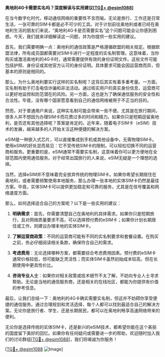**奥地利4G卡需要实名吗？深度解读与实用建议[[TG💪+ @esim1088](https://t.me/s/esim1088)]**

在当今数字化时代，移动通信网络的重要性不言而喻。无论是旅行、工作还是日常生活，一张可靠的SIM卡都是必不可少的工具。对于计划前往奥地利或者已经在奥地利生活的朋友们来说，“奥地利4G卡是否需要实名”这个问题可能会让你感到困惑。今天，我们就来详细解读这一问题，并为你提供一些实用的建议。

首先，我们需要明确一点：奥地利的通信政策是严格遵循欧盟的相关规定。根据欧盟法律，所有成员国都需要对SIM卡进行一定程度的实名制管理。这意味着，当你购买或激活奥地利的4G卡时，通常需要提供有效的身份证明文件。这些文件可能包括护照、身份证或其他官方认可的身份证明。具体要求可能会因运营商而异，但基本的原则是相同的。

那么，为什么奥地利要实行这样的实名制呢？这背后其实有着多重考量。一方面，实名制有助于打击电信诈骗和非法活动。通过核实用户的真实身份信息，运营商可以更好地监控和防范潜在的风险。另一方面，这也是为了确保通信服务的安全性和合法性。毕竟，没有哪个国家愿意看到自己的通信网络被用于不正当的目的。

然而，对于普通用户来说，这种实名制可能会带来一些不便。尤其是在旅行期间，很多人并不想因为办理SIM卡而花费过多的时间和精力。如果你只是短期逗留奥地利，是否还有其他选择呢？答案是肯定的。近年来，随着电子SIM卡（eSIM）技术的发展，越来越多的人开始关注这种便捷的解决方案。

eSIM是一种嵌入式芯片，可以直接集成到手机或其他设备中，无需物理SIM卡。使用eSIM的好处显而易见：它不受传统SIM卡的限制，可以轻松切换不同的运营商和服务。更重要的是，eSIM通常不需要实名制，这意味着你可以更方便地在全球范围内使用通信服务。对于经常出国旅行的人来说，eSIM无疑是一个理想的选择。

当然，选择eSIM并不意味着完全放弃传统的物理SIM卡。如果你希望长期居住在奥地利，或者需要频繁使用本地服务，那么办理一张本地的实体SIM卡仍然是最佳方案。毕竟，实体SIM卡可以提供更加稳定和可靠的服务，尤其是在信号覆盖和网络速度方面。

那么，如何选择适合自己的方案呢？以下是一些实用的建议：

1. **明确需求**：首先，你需要清楚自己在奥地利的具体需求。如果你只是短期旅行，且对网络质量要求不高，可以选择预付费的eSIM卡；如果你计划长期居住或工作，则建议办理本地的实体SIM卡。

2. **了解运营商政策**：不同的运营商可能有不同的实名制要求和套餐设置。在购买之前，务必仔细阅读相关条款，确保符合自己的需求。

3. **考虑费用**：无论选择哪种方案，都需要综合考虑费用因素。预付费的eSIM卡通常价格较低，但可能缺乏灵活性；而实体SIM卡虽然初始成本较高，但在长期使用中更具性价比。

4. **咨询专业人士**：如果你对相关政策或技术细节不太了解，不妨向专业人士寻求帮助。无论是当地的通信服务商，还是相关的在线社区，都能为你提供有价值的参考信息。

最后，让我们总结一下：奥地利的4G卡确实需要实名制，但这并不妨碍你享受便捷的通信服务。通过合理规划和灵活选择，每个人都可以找到最适合自己的解决方案。无论你是旅行者、学生，还是长期居民，都可以在奥地利畅享高速网络带来的便利。

无论你是选择传统的实体SIM卡，还是新兴的eSIM技术，都希望你能在这个美丽的国度留下美好的回忆。如果你有任何疑问或需要进一步的帮助，欢迎随时加入我们的讨论群组[[TG💪+ @esim1088](https://t.me/s/esim1088)]，我们将竭诚为你服务！

[[TG💪+ @esim1088](https://t.me/s/esim1088) ![Image](https://i.postimg.cc/4NQfJmqS/Snipaste-2025-05-13-00-14-12.png)]